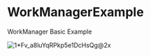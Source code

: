 # WorkManagerExample
WorkManager Basic Example

![1*Fv_a8luYqRPkp5e1DcHsQg@2x](https://user-images.githubusercontent.com/43721185/138569857-476ea552-ba11-4561-8576-4246aa7295d8.png)

